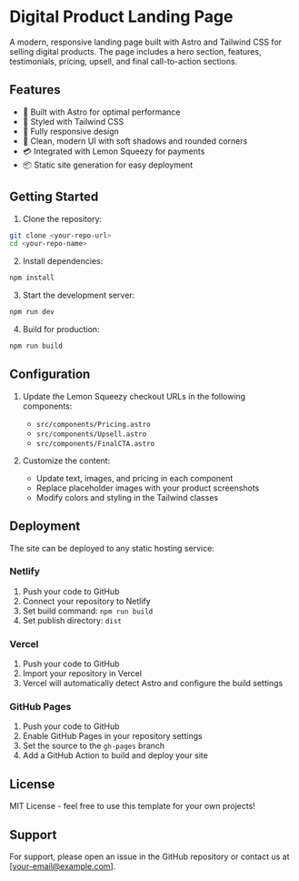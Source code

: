# Digital Product Landing Page

A modern, responsive landing page built with Astro and Tailwind CSS for selling digital products. The page includes a hero section, features, testimonials, pricing, upsell, and final call-to-action sections.

## Features

- 🚀 Built with Astro for optimal performance
- 💅 Styled with Tailwind CSS
- 📱 Fully responsive design
- 🎨 Clean, modern UI with soft shadows and rounded corners
- 💳 Integrated with Lemon Squeezy for payments
- 📦 Static site generation for easy deployment

## Getting Started

1. Clone the repository:
```bash
git clone <your-repo-url>
cd <your-repo-name>
```

2. Install dependencies:
```bash
npm install
```

3. Start the development server:
```bash
npm run dev
```

4. Build for production:
```bash
npm run build
```

## Configuration

1. Update the Lemon Squeezy checkout URLs in the following components:
   - `src/components/Pricing.astro`
   - `src/components/Upsell.astro`
   - `src/components/FinalCTA.astro`

2. Customize the content:
   - Update text, images, and pricing in each component
   - Replace placeholder images with your product screenshots
   - Modify colors and styling in the Tailwind classes

## Deployment

The site can be deployed to any static hosting service:

### Netlify
1. Push your code to GitHub
2. Connect your repository to Netlify
3. Set build command: `npm run build`
4. Set publish directory: `dist`

### Vercel
1. Push your code to GitHub
2. Import your repository in Vercel
3. Vercel will automatically detect Astro and configure the build settings

### GitHub Pages
1. Push your code to GitHub
2. Enable GitHub Pages in your repository settings
3. Set the source to the `gh-pages` branch
4. Add a GitHub Action to build and deploy your site

## License

MIT License - feel free to use this template for your own projects!

## Support

For support, please open an issue in the GitHub repository or contact us at [your-email@example.com]. 